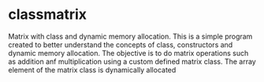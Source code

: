 # classmatrix
Matrix with class and dynamic memory allocation. 
This is a simple program created to better understand the concepts of class, constructors and dynamic memory allocation. 
The objective is to do matrix operations such as addition anf multiplication using a custom defined matrix class. The array element of the matrix class is dynamically allocated
